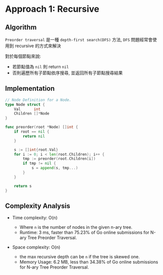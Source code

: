 # Approach 1: Recursive

## Algorithm

`Preorder traversal` 是一種 `depth-first search(DFS)` 方法, `DFS` 問題經常會使用到 recursive 的方式來解決

對於每個節點來說:

- 若節點值為 `nil` 則 return `nil`
- 否則遍歷所有子節點依序搜尋, 並返回所有子節點搜尋結果

## Implementation

```go
// Node Definition for a Node.
type Node struct {
	Val      int
	Children []*Node
}

func preorder(root *Node) []int {
	if root == nil {
		return nil
	}

	s := []int{root.Val}
	for i := 0; i < len(root.Children); i++ {
		tmp := preorder(root.Children[i])
		if tmp != nil {
			s = append(s, tmp...)
		}
	}

	return s
}
```


## Complexity Analysis

- Time complexity: O(n)
  - Where `n` is the number of nodes in the given n-ary tree.
  - Runtime: 3 ms, faster than 75.23% of Go online submissions for N-ary Tree Preorder Traversal.

- Space complexity: O(n)
  - the max recursive depth can be `n` if the tree is skewed one.
  - Memory Usage: 6.2 MB, less than 34.38% of Go online submissions for N-ary Tree Preorder Traversal.

